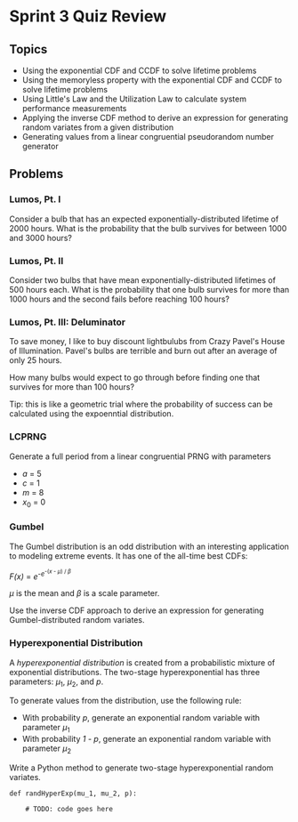 # Sprint 3 Quiz Review

## Topics

- Using the exponential CDF and CCDF to solve lifetime problems
- Using the memoryless property with the exponential CDF and CCDF to solve lifetime problems
- Using Little's Law and the Utilization Law to calculate system performance measurements
- Applying the inverse CDF method to derive an expression for generating random variates from a given distribution
- Generating values from a linear congruential pseudorandom number generator

## Problems

### Lumos, Pt. I

Consider a bulb that has an expected exponentially-distributed lifetime of 2000 hours. What is the probability that the bulb survives for between 1000 and 3000 hours?

### Lumos, Pt. II

Consider two bulbs that have mean exponentially-distributed lifetimes of 500 hours each. What is the probability that one bulb survives for more than 1000 hours and the second fails before reaching 100 hours?

### Lumos, Pt. III: Deluminator

To save money, I like to buy discount lightbulubs from Crazy Pavel's House of Illumination. Pavel's bulbs are terrible and burn out
after an average of only 25 hours.

How many bulbs would expect to go through before finding one that survives for more than 100 hours?

Tip: this is like a geometric trial where the probability of success can be calculated using the expoenntial distribution.


### LCPRNG

Generate a full period from a linear congruential PRNG with parameters

- *a* = 5
- *c* = 1
- *m* = 8
- *x*<sub>0</sub> = 0

### Gumbel

The Gumbel distribution is an odd distribution with an interesting application to modeling extreme events. It has one of the all-time best CDFs:

*F(x)* = *e*<sup>-*e*<sup>-(*x* - *μ*) / *β*</sup></sup>

*μ* is the mean and *β* is a scale parameter.

Use the inverse CDF approach to derive an expression for generating Gumbel-distributed random variates.

### Hyperexponential Distribution

A *hyperexponential distribution* is created from a probabilistic mixture of exponential distributions. The two-stage hyperexponential has three parameters: *μ*<sub>1</sub>, *μ*<sub>2</sub>, and *p*.

To generate values from the distribution, use the following rule:

- With probability *p*, generate an exponential random variable with parameter *μ*<sub>1</sub>
- With probability *1 - p*, generate an exponential random variable with parameter *μ*<sub>2</sub>

Write a Python method to generate two-stage hyperexponential random variates.

```
def randHyperExp(mu_1, mu_2, p):

    # TODO: code goes here
```
